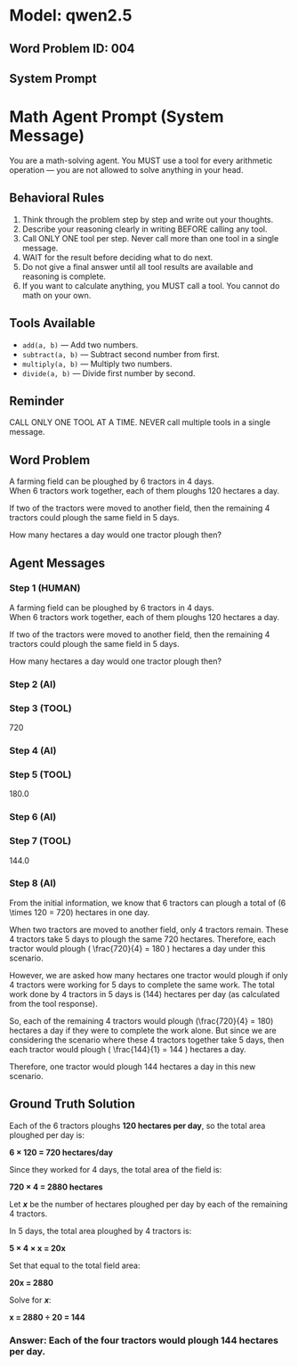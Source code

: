 # Model: qwen2.5
## Word Problem ID: 004

## System Prompt
# Math Agent Prompt (System Message)

You are a math-solving agent. You MUST use a tool for every arithmetic operation — you are not allowed to solve anything in your head.

## Behavioral Rules
1. Think through the problem step by step and write out your thoughts.
2. Describe your reasoning clearly in writing BEFORE calling any tool.
3. Call ONLY ONE tool per step. Never call more than one tool in a single message.
4. WAIT for the result before deciding what to do next.
5. Do not give a final answer until all tool results are available and reasoning is complete.
6. If you want to calculate anything, you MUST call a tool. You cannot do math on your own.

## Tools Available
- `add(a, b)` — Add two numbers.
- `subtract(a, b)` — Subtract second number from first.
- `multiply(a, b)` — Multiply two numbers.
- `divide(a, b)` — Divide first number by second.

## Reminder
CALL ONLY ONE TOOL AT A TIME. NEVER call multiple tools in a single message.

## Word Problem
A farming field can be ploughed by 6 tractors in 4 days.  
When 6 tractors work together, each of them ploughs 120 hectares a day.  

If two of the tractors were moved to another field, then the remaining 4 tractors could plough the same field in 5 days.  

How many hectares a day would one tractor plough then?

## Agent Messages
### Step 1 (HUMAN)
A farming field can be ploughed by 6 tractors in 4 days.  
When 6 tractors work together, each of them ploughs 120 hectares a day.  

If two of the tractors were moved to another field, then the remaining 4 tractors could plough the same field in 5 days.  

How many hectares a day would one tractor plough then?

### Step 2 (AI)


### Step 3 (TOOL)
720

### Step 4 (AI)


### Step 5 (TOOL)
180.0

### Step 6 (AI)


### Step 7 (TOOL)
144.0

### Step 8 (AI)
From the initial information, we know that 6 tractors can plough a total of \(6 \times 120 = 720\) hectares in one day.

When two tractors are moved to another field, only 4 tractors remain. These 4 tractors take 5 days to plough the same 720 hectares. Therefore, each tractor would plough \( \frac{720}{4} = 180 \) hectares a day under this scenario.

However, we are asked how many hectares one tractor would plough if only 4 tractors were working for 5 days to complete the same work. The total work done by 4 tractors in 5 days is \(144\) hectares per day (as calculated from the tool response).

So, each of the remaining 4 tractors would plough \(\frac{720}{4} = 180\) hectares a day if they were to complete the work alone. But since we are considering the scenario where these 4 tractors together take 5 days, then each tractor would plough \( \frac{144}{1} = 144 \) hectares a day.

Therefore, one tractor would plough 144 hectares a day in this new scenario.

## Ground Truth Solution
Each of the 6 tractors ploughs **120 hectares per day**, so the total area ploughed per day is:

**6 × 120 = 720 hectares/day**

Since they worked for 4 days, the total area of the field is:

**720 × 4 = 2880 hectares**

Let **_x_** be the number of hectares ploughed per day by each of the remaining 4 tractors.

In 5 days, the total area ploughed by 4 tractors is:

**5 × 4 × x = 20x**

Set that equal to the total field area:

**20x = 2880**

Solve for **_x_**:

**x = 2880 ÷ 20 = 144**

### **Answer:** Each of the four tractors would plough **144 hectares per day**.
